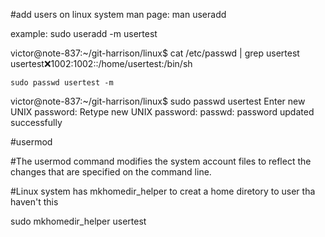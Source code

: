 #add users on linux system
man page: man useradd

example:
	sudo useradd -m usertest

victor@note-837:~/git-harrison/linux$ cat /etc/passwd | grep usertest
usertest:x:1002:1002::/home/usertest:/bin/sh

	sudo passwd usertest -m

victor@note-837:~/git-harrison/linux$ sudo passwd usertest
Enter new UNIX password: 
Retype new UNIX password: 
passwd: password updated successfully


#usermod

#The usermod command modifies the system account files to reflect the changes that are specified on the command line.



#Linux system has mkhomedir_helper to creat a home diretory to user tha haven't this

sudo mkhomedir_helper usertest
	

